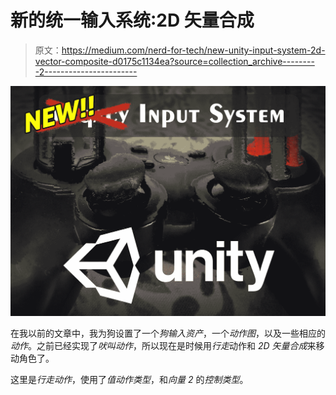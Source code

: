 # 新的统一输入系统:2D 矢量合成

> 原文：<https://medium.com/nerd-for-tech/new-unity-input-system-2d-vector-composite-d0175c1134ea?source=collection_archive---------2----------------------->

![](img/71028644c97c8a78e34fbfe71277b1a4.png)

在我以前的文章中，我为狗设置了一个*狗输入资产*，一个*动作图*，以及一些相应的*动作*。之前已经实现了*吠叫动作*，所以现在是时候用*行走*动作和 *2D 矢量合成*来移动角色了。

这里是*行走动作*，使用了*值动作类型*，和*向量 2* 的*控制类型*。